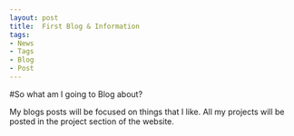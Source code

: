 ```yaml
---
layout: post
title:  First Blog & Information
tags:
- News
- Tags
- Blog
- Post
---
```


#So what am I going to Blog about?

My blogs posts will be focused on things that I like. All my projects will be posted in the project section of the website.


